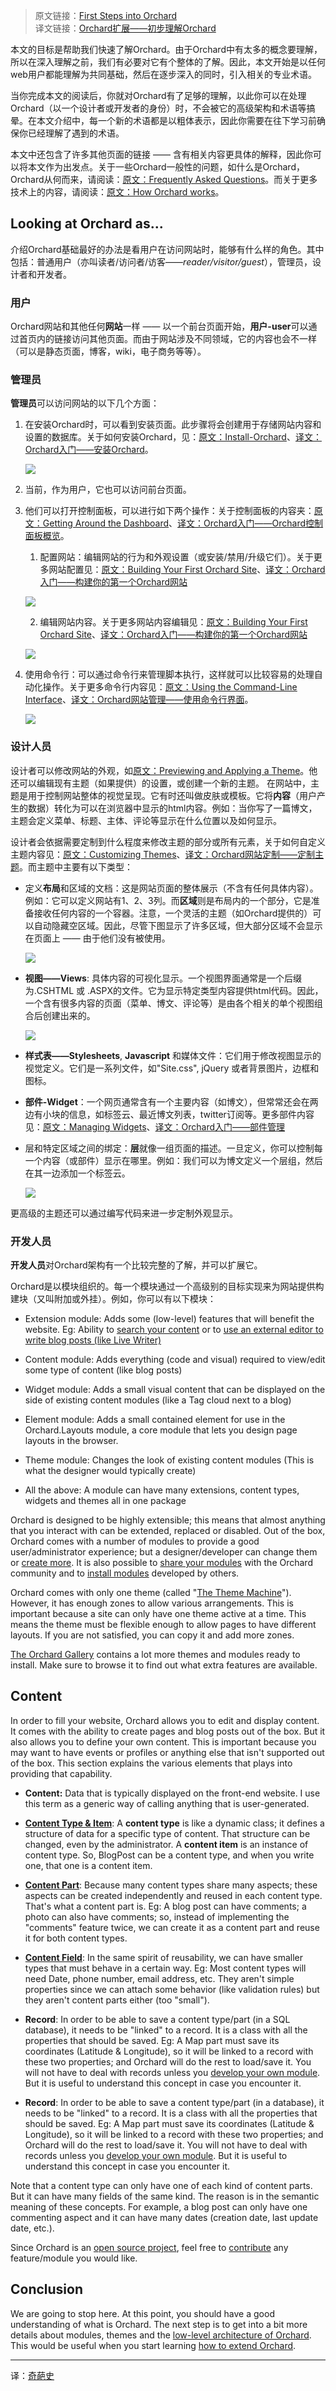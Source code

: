 <!--链接集合-->
<!--URL域 http://docs.orchardproject.net/en/latest -->
[000]: http://www.shisujie.com
[001]: http://docs.orchardproject.net/en/latest/Documentation/First-steps-into-Orchard/
[002]: http://www.shisujie.com/blog/First-steps-into-Orchard
[003]: http://docs.orchardproject.net/en/latest/Documentation/Frequently-asked-questions/
[004]: http://docs.orchardproject.net/en/latest/Documentation/How-Orchard-works/
[005]: http://docs.orchardproject.net/en/latest/Documentation/Installing-Orchard/
[006]: http://www.shisujie.com/blog/Installing-Orchard
[007]: http://docs.orchardproject.net/en/latest/Documentation/Getting-around-the-dashboard/
[008]: http://www.shisujie.com/blog/Getting-around-the-dashboard
[009]: http://docs.orchardproject.net/en/latest/Documentation/Getting-Started/
[010]: http://www.shisujie.com/blog/Getting-Started
[011]: http://docs.orchardproject.net/en/latest/Documentation/Using-the-command-line-interface/
[012]: http://www.shisujie.com/blog/Using-the-command-line-interface
[013]: http://docs.orchardproject.net/en/latest/Documentation/Previewing-and-applying-a-theme/
[014]: http://docs.orchardproject.net/en/latest/Documentation/Customizing-the-default-theme/
[015]: http://www.shisujie.com/blog/Customizing-the-default-theme
[016]: http://docs.orchardproject.net/en/latest/Documentation/Managing-widgets/
[017]: http://www.shisujie.com/blog/Managing-widgets

<!--图片链接集合-->
[101]: http://docs.orchardproject.net/en/latest/Attachments/First-Steps-Into-Orchard/Orchard-Installation.png
[102]: http://docs.orchardproject.net/en/latest/Attachments/First-Steps-Into-Orchard/Orchard-SiteSettings.png
[103]: http://docs.orchardproject.net/en/latest/Attachments/First-Steps-Into-Orchard/Orchard-BlogPost.png
[104]: http://docs.orchardproject.net/en/latest/Attachments/First-Steps-Into-Orchard/Orchard-CommandLine.png
[105]: http://docs.orchardproject.net/en/latest/Attachments/First-Steps-Into-Orchard/ThemeZonePreview.png
[106]: http://docs.orchardproject.net/en/latest/Attachments/First-Steps-Into-Orchard/Orchard-ShapesOutlined.png
[107]: http://docs.orchardproject.net/en/latest/Attachments/First-Steps-Into-Orchard/Orchard-WidgetLayers.png


> 原文链接：[First Steps into Orchard][001]  
> 译文链接：[Orchard扩展——初步理解Orchard][002]

本文的目标是帮助我们快速了解Orchard。由于Orchard中有太多的概念要理解，所以在深入理解之前，我们有必要对它有个整体的了解。因此，本文开始是以任何web用户都能理解为共同基础，然后在逐步深入的同时，引入相关的专业术语。

当你完成本文的阅读后，你就对Orchard有了足够的理解，以此你可以在处理Orchard（以一个设计者或开发者的身份）时，不会被它的高级架构和术语等搞晕。在本文介绍中，每一个新的术语都是以粗体表示，因此你需要在往下学习前确保你已经理解了遇到的术语。

本文中还包含了许多其他页面的链接 —— 含有相关内容更具体的解释，因此你可以将本文作为出发点。关于一些Orchard一般性的问题，如什么是Orchard，Orchard从何而来，请阅读：[原文：Frequently Asked Questions][003]。而关于更多技术上的内容，请阅读：[原文：How Orchard works][004]。


## Looking at Orchard as...

介绍Orchard基础最好的办法是看用户在访问网站时，能够有什么样的角色。其中包括：普通用户（亦叫读者/访问者/访客——*reader/visitor/guest*），管理员，设计者和开发者。

### 用户

Orchard网站和其他任何**网站**一样 —— 以一个前台页面开始，**用户-user**可以通过首页内的链接访问其他页面。而由于网站涉及不同领域，它的内容也会不一样（可以是静态页面，博客，wiki，电子商务等等）。

### 管理员

**管理员**可以访问网站的以下几个方面：

1. 在安装Orchard时，可以看到安装页面。此步骤将会创建用于存储网站内容和设置的数据库。关于如何安装Orchard，见：[原文：Install-Orchard][005]、[译文：Orchard入门——安装Orchard][006]。

    ![][101]

2. 当前，作为用户，它也可以访问前台页面。
3. 他们可以打开控制面板，可以进行如下两个操作：关于控制面板的内容夹：[原文：Getting Around the Dashboard][007]、[译文：Orchard入门——Orchard控制面板概览][008]。

    1. 配置网站：编辑网站的行为和外观设置（或安装/禁用/升级它们）。关于更多网站配置见：[原文：Building Your First Orchard Site][009]、[译文：Orchard入门——构建你的第一个Orchard网站][010]
    
    ![][102]
    
    2. 编辑网站内容。关于更多网站内容编辑见：[原文：Building Your First Orchard Site][009]、[译文：Orchard入门——构建你的第一个Orchard网站][010]
    
    ![][103]
    
4. 使用命令行：可以通过命令行来管理脚本执行，这样就可以比较容易的处理自动化操作。关于更多命令行内容见：[原文：Using the Command-Line Interface][011]、[译文：Orchard网站管理——使用命令行界面][012]。

    ![][104]

### 设计人员

设计者可以修改网站的外观，如[原文：Previewing and Applying a Theme][013]。他还可以编辑现有主题（如果提供）的设置，或创建一个新的主题。
在网站中，主题是用于控制网站整体的视觉呈现。它有时还叫做皮肤或模板。它将**内容**（用户产生的数据）转化为可以在浏览器中显示的html内容。例如：当你写了一篇博文，主题会定义菜单、标题、主体、评论等显示在什么位置以及如何显示。

设计者会依据需要定制到什么程度来修改主题的部分或所有元素，关于如何自定义主题内容见：[原文：Customizing Themes][014]、[译文：Orchard网站定制——定制主题][015]。而主题中主要有以下类型：

* 定义**布局**和区域的文档：这是网站页面的整体展示（不含有任何具体内容）。例如：它可以定义网站有1、2、3列。而**区域**则是布局内的一个部分，它是准备接收任何内容的一个容器。注意，一个灵活的主题（如Orchard提供的）可以自动隐藏空区域。因此，尽管下图显示了许多区域，但大部分区域不会显示在页面上 —— 由于他们没有被使用。

    ![][105]
    
* **视图——Views**: 具体内容的可视化显示。一个视图界面通常是一个后缀为.CSHTML 或 .ASPX的文件。它为显示特定类型内容提供html代码。因此，一个含有很多内容的页面（菜单、博文、评论等）是由各个相关的单个视图组合后创建出来的。

    ![][106]

* **样式表——Stylesheets**, **Javascript** 和媒体文件：它们用于修改视图显示的视觉定义。它们是一系列文件，如"Site.css", jQuery 或者背景图片，边框和图标。

* **部件-Widget**：一个网页通常含有一个主要内容（如博文），但常常还会在两边有小块的信息，如标签云、最近博文列表，twitter订阅等。更多部件内容见：[原文：Managing Widgets][016]、[译文：Orchard入门——部件管理][017]

* 层和特定区域之间的绑定：**层**就像一组页面的描述。一旦定义，你可以控制每一个内容（或部件）显示在哪里。例如：我们可以为博文定义一个层组，然后在其一边添加一个标签云。

    ![][107]

更高级的主题还可以通过编写代码来进一步定制外观显示。

### 开发人员

**开发人员**对Orchard架构有一个比较完整的了解，并可以扩展它。

Orchard是以模块组织的。每一个模块通过一个高级别的目标实现来为网站提供构建块（又叫附加或外挂）。例如，你可以有以下模块：

* Extension module: Adds some (low-level) features that will benefit the website. Eg: Ability to [search your content](Search-and-indexing) or to [use an external editor to write blog posts (like Live Writer)](Blogging-with-LiveWriter)

* Content module: Adds everything (code and visual) required to view/edit some type of content (like blog posts)

* Widget module: Adds a small visual content that can be displayed on the side of existing content modules (like a Tag cloud next to a blog)

* Element module: Adds a small contained element for use in the Orchard.Layouts module, a core module that lets you design page layouts in the browser.

* Theme module: Changes the look of existing content modules (This is what the designer would typically create)

* All the above: A module can have many extensions, content types, widgets and themes all in one package 

Orchard is designed to be highly extensible; this means that almost anything that you interact with can be extended, replaced or disabled.
Out of the box, Orchard comes with a number of modules to provide a good user/administrator experience; but a designer/developer can change them or [create more](Getting-Started-with-Modules). It is also possible to [share your modules](Packaging-and-sharing-a-module) with the Orchard community and to [install modules](Installing-and-upgrading-modules) developed by others.

Orchard comes with only one theme (called "[The Theme Machine](Anatomy-of-a-theme)"). However, it has enough zones to allow various arrangements. This is important because a site can only have one theme active at a time. This means the theme must be flexible enough to allow pages to have different layouts. If you are not satisfied, you can copy it and add more zones.

[The Orchard Gallery](Gallery-overview) contains a lot more themes and modules ready to install. Make sure to browse it to find out what extra features are available.

## Content
In order to fill your website, Orchard allows you to edit and display content. It comes with the ability to create pages and blog posts out of the box. But it also allows you to define your own content. This is important because you may want to have events or profiles or anything else that isn't supported out of the box. This section explains the various elements that plays into providing that capability.

* **Content:** Data that is typically displayed on the front-end website. I use this term as a generic way of calling anything that is user-generated.


* **[Content Type &amp; Item](Creating-custom-content-types)**: A **content type** is like a dynamic class; it defines a structure of data for a specific type of content. That structure can be changed, even by the administrator. A **content item** is an instance of content type. So, BlogPost can be a content type, and when you write one, that one is a content item.

* **[Content Part](Writing-a-content-part)**: Because many content types share many aspects; these aspects can be created independently and reused in each content type. That's what a content part is. Eg: A blog post can have comments; a photo can also have comments; so, instead of implementing the "comments" feature twice, we can create it as a content part and reuse it for both content types.

* **[Content Field](Creating-a-custom-field-type)**: In the same spirit of reusability, we can have smaller types that must behave in a certain way. Eg: Most content types will need Date, phone number, email address, etc. They aren't simple properties since we can attach some behavior (like validation rules) but they aren't content parts either (too "small").
* **Record**: In order to be able to save a content type/part (in a SQL database), it needs to be "linked" to a record. It is a class with all the properties that should be saved. Eg: A Map part must save its coordinates (Latitude &amp; Longitude), so it will be linked to a record with these two properties; and Orchard will do the rest to load/save it. You will not have to deal with records unless you [develop your own module](Getting-Started-with-Modules). But it is useful to understand this concept in case you encounter it.
* **Record**: In order to be able to save a content type/part (in a database), it needs to be "linked" to a record. It is a class with all the properties that should be saved. Eg: A Map part must save its coordinates (Latitude &amp; Longitude), so it will be linked to a record with these two properties; and Orchard will do the rest to load/save it. You will not have to deal with records unless you [develop your own module](Building-a-hello-world-module). But it is useful to understand this concept in case you encounter it.

Note that a content type can only have one of each kind of content parts. But it can have many fields of the same kind. The reason is in the semantic meaning of these concepts. For example, a blog post can only have one commenting aspect and it can have many dates (creation date, last update date, etc.).

Since Orchard is an [open source project](frequently-asked-questions), feel free to [contribute](Contributing-patches) any feature/module you would like.

## Conclusion
We are going to stop here. At this point, you should have a good understanding of what is Orchard. The next step is to get into a bit more details about modules, themes and the [low-level architecture of Orchard](How-Orchard-works). This would be useful when you start learning [how to extend Orchard](Getting-Started-with-Modules).

***
译：[奇葩史][000]